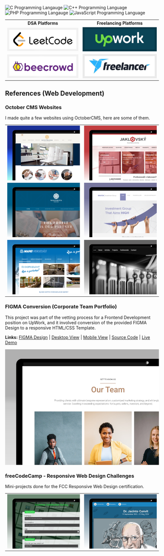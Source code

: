 ![C Programming Langauge](https://img.shields.io/badge/Language-C-blue) ![C++ Programming Language](https://img.shields.io/badge/Language-C%2B%2B-blue) ![PHP Programming Langauge](https://img.shields.io/badge/Language-PHP-blue) ![JavaScript Programming Language](https://img.shields.io/badge/Language-JS-blue)

<table>
  <tr>
    <td align="center"><strong>DSA Platforms</strong></td>
    <td align="center"><strong>Freelancing Platforms</strong></td>
  </tr>
  <tr>
    <td><a href="https://leetcode.com/jocic_91"><img src="./images/leetcode.png" alt="LeetCode Account" /></a></td>
    <td><a href="https://www.upwork.com/freelancers/~01b6c2fb9b033e93c0"><img src="./images/upwork.png" alt="UpWork Account" /></a></td>
  </tr>
  <tr>
    <td><a href="https://www.beecrowd.com.br/judge/en/profile/848740"><img src="./images/beecrowd.png" alt="BeeCrowd Account" /></a></td>
    <td><a href="https://www.freelancer.com/u/jocic"><img src="./images/freelancer.png" alt="Freelancer Account" /></a></td>
  </tr>
</table>

## References (Web Development)

### October CMS Websites

I made quite a few websites using OctoberCMS, here are some of them.

<table>
  <tr>
    <td><a href="http://www.astonwaldner.sk/"><img src="projects/showcase/kolovratok/aston-waldner.jpg" /></a></td>
    <td><a href="https://jaklovsky.sk/"><img src="projects/showcase/kolovratok/jaklovsky.jpg" /></a></td>
  </tr>
  <tr>
    <td><a href="https://mastervita.djordjejocic.com/"><img src="projects/showcase/kolovratok/mastervita.jpg" /></a></td>
    <td><a href="https://braxton.djordjejocic.com/"><img src="projects/showcase/kolovratok/braxton.jpg" /></a></td>
  </tr>
  <tr>
    <td><a href="https://mapei.djordjejocic.com/"><img src="projects/showcase/kolovratok/mapei.jpg" /></a></td>
    <td><a href="https://djordjejocic.com/"><img src="projects/showcase/kolovratok/personal-website.jpg" /></a></td>
  </tr>
</table>

### FIGMA Conversion (Corporate Team Portfolio)

This project was part of the vetting process for a Frontend Development position on UpWork, and it involved conversion of the provided FIGMA Design to a responsive HTML/CSS Template.

**Links:** [FIGMA Design](projects/showcase/2023/figma-conversion-1/figma-design.jpg) | [Desktop View](projects/showcase/2023/figma-conversion-1/figma-desktop.jpg) | [Mobile View](projects/showcase/2023/figma-conversion-1/figma-mobile.jpg) | [Source Code](projects/showcase/2023/figma-conversion-1/src) | [Live Demo](https://djordjejocic.com/showcase/figma-1/index.html)

[![Desktop View](projects/showcase/2023/figma-conversion-1/showcase.jpg)](https://djordjejocic.com/showcase/figma-1/index.html)

### freeCodeCamp - Responsive Web Design Challenges

Mini-projects done for the FCC Responsive Web Design certification.

<table>
  <tr>
    <td><a href="https://djordjejocic.com/showcase/fcc-survey-form/index.html"><img src="projects/showcase/2023/fcc-survey-form/showcase.jpg" /></a></td>    <td><a href="https://djordjejocic.com/showcase/fcc-tribute-page/index.html"><img src="projects/showcase/2023/fcc-tribute-page/showcase.jpg" /></a></td>
  </tr>
</table>